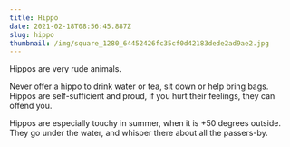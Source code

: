 ```yaml
---
title: Hippo
date: 2021-02-18T08:56:45.887Z
slug: hippo
thumbnail: /img/square_1280_64452426fc35cf0d42183dede2ad9ae2.jpg
---
```


Hippos are very rude animals.

Never offer a hippo to drink water or tea, sit down or help bring bags. Hippos are self-sufficient and proud, if you hurt their feelings, they can offend you.

Hippos are especially touchy in summer, when it is +50 degrees outside. They go under the water, and whisper there about all the passers-by.
